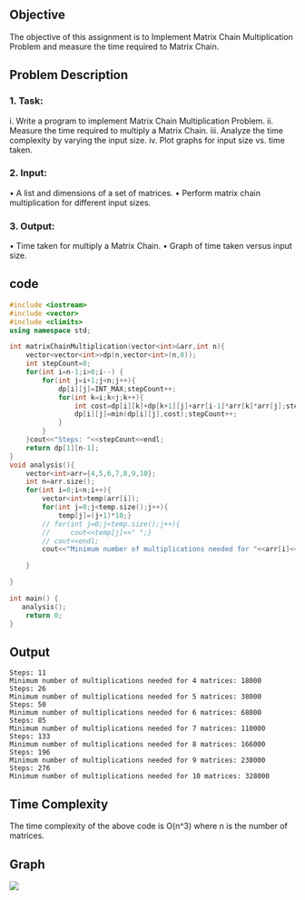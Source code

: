 ## Objective 
The objective of this assignment is to Implement Matrix Chain Multiplication Problem 
and measure the time required to Matrix Chain. 
## Problem Description 
### 1. Task: 
i. Write a program to implement Matrix Chain Multiplication Problem. 
ii. Measure the time required to multiply a Matrix Chain. 
iii. Analyze the time complexity by varying the input size. 
iv. Plot graphs for input size vs. time taken. 
### 2. Input: 
• A list and dimensions of a set of matrices. 
• Perform matrix chain multiplication for different input sizes. 
### 3. Output: 
• Time taken for multiply a Matrix Chain. 
• Graph of time taken versus input size.
## code 
```cpp
#include <iostream>
#include <vector>
#include <climits>
using namespace std;

int matrixChainMultiplication(vector<int>&arr,int n){
    vector<vector<int>>dp(n,vector<int>(n,0));
    int stepCount=0;
    for(int i=n-1;i>0;i--) {
        for(int j=i+1;j<n;j++){
            dp[i][j]=INT_MAX;stepCount++;
            for(int k=i;k<j;k++){
                int cost=dp[i][k]+dp[k+1][j]+arr[i-1]*arr[k]*arr[j];stepCount++;
                dp[i][j]=min(dp[i][j],cost);stepCount++;
            }
        }
    }cout<<"Steps: "<<stepCount<<endl;
    return dp[1][n-1];
}
void analysis(){
    vector<int>arr={4,5,6,7,8,9,10};
    int n=arr.size();
    for(int i=0;i<n;i++){
        vector<int>temp(arr[i]);
        for(int j=0;j<temp.size();j++){
            temp[j]=(j+1)*10;}
        // for(int j=0;j<temp.size();j++){
        //     cout<<temp[j]<<" ";}    
        // cout<<endl;
        cout<<"Minimum number of multiplications needed for "<<arr[i]<<" matrices: "<<matrixChainMultiplication(temp,arr[i])<<endl;

    }

}

int main() {
   analysis();
    return 0;
}
```
## Output
```
Steps: 11
Minimum number of multiplications needed for 4 matrices: 18000
Steps: 26
Minimum number of multiplications needed for 5 matrices: 38000
Steps: 50
Minimum number of multiplications needed for 6 matrices: 68000
Steps: 85
Minimum number of multiplications needed for 7 matrices: 110000
Steps: 133
Minimum number of multiplications needed for 8 matrices: 166000
Steps: 196
Minimum number of multiplications needed for 9 matrices: 238000
Steps: 276
Minimum number of multiplications needed for 10 matrices: 328000
```
## Time Complexity
The time complexity of the above code is O(n^3) where n is the number of matrices.
## Graph
![](./graphs/Figure_1.png)

